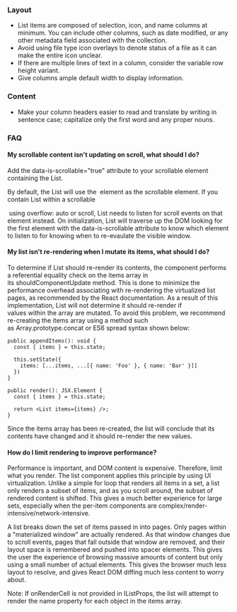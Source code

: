 ### Layout

- List items are composed of selection, icon, and name columns at minimum. You can include other columns, such as date modified, or any other metadata field associated with the collection.
- Avoid using file type icon overlays to denote status of a file as it can make the entire icon unclear.
- If there are multiple lines of text in a column, consider the variable row height variant.
- Give columns ample default width to display information.

### Content

- Make your column headers easier to read and translate by writing in sentence case; capitalize only the first word and any proper nouns. 

### FAQ

#### My scrollable content isn't updating on scroll, what should I do?

Add the data-is-scrollable="true" attribute to your scrollable element containing the List.

By default, the List will use the <body> element as the scrollable element. If you contain List within a scrollable <div> using overflow: auto or scroll, List needs to listen for scroll events on that element instead. On initialization, List will traverse up the DOM looking for the first element with the data-is-scrollable attribute to know which element to listen to for knowing when to re-evaulate the visible window.

#### My list isn't re-rendering when I mutate its items, what should I do?

To determine if List should re-render its contents, the component performs a referential equality check on the items array in its shouldComponentUpdate method. This is done to minimize the performance overhead associating with re-rendering the virtualized list pages, as recommended by the React documentation.
As a result of this implementation, List will not determine it should re-render if values within the array are mutated. To avoid this problem, we recommend re-creating the items array using a method such as Array.prototype.concat or ES6 spread syntax shown below:

```
public appendItems(): void {
  const { items } = this.state;

  this.setState({
    items: [...items, ...[{ name: 'Foo' }, { name: 'Bar' }]]
  })
}

public render(): JSX.Element {
  const { items } = this.state;

  return <List items={items} />;
}
```

Since the items array has been re-created, the list will conclude that its contents have changed and it should re-render the new values.

#### How do I limit rendering to improve performance?

Performance is important, and DOM content is expensive. Therefore, limit what you render. The list component applies this principle by using UI virtualization. Unlike a simple for loop that renders all items in a set, a list only renders a subset of items, and as you scroll around, the subset of rendered content is shifted. This gives a much better experience for large sets, especially when the per-item components are complex/render-intensive/network-intensive.

A list breaks down the set of items passed in into pages. Only pages within a "materialized window" are actually rendered. As that window changes due to scroll events, pages that fall outside that window are removed, and their layout space is remembered and pushed into spacer elements. This gives the user the experience of browsing massive amounts of content but only using a small number of actual elements. This gives the browser much less layout to resolve, and gives React DOM diffing much less content to worry about.

Note: If onRenderCell is not provided in IListProps, the list will attempt to render the name property for each object in the items array.
